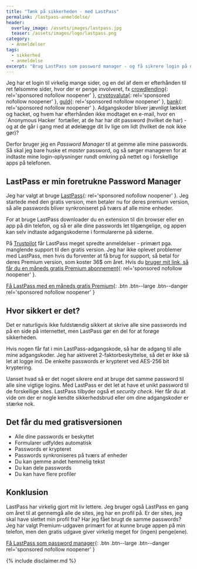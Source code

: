 ```yaml
---
title: "Tænk på sikkerheden - med LastPass"
permalink: /lastpass-anmeldelse/
header:
  overlay_image: /assets/images/lastpass.jpg
  teaser: /assets/images/logo/lastpass.png
category:
  - Anmeldelser
tags:
  - sikkerhed
  - anmeldelse
excerpt: "Brug LastPass som password manager - og få sikrere login på nettet."
---
```


Jeg har et login til virkelig mange sider, og en del af dem er efterhånden til ret følsomme sider, hvor der er penge involveret, fx [crowdlending](/go/mintos){: rel='sponsored nofollow noopener' }, [cryptovaluta](/go/coinbase/){: rel='sponsored nofollow noopener' }, [guld](/go/bullionvault/){: rel='sponsored nofollow noopener' }, [bank](/go/lunar/){: rel='sponsored nofollow noopener' }. Adgangskoder bliver jævnligt lækket og hacket, og hvem har efterhånden ikke modtaget en e-mail, hvor en ´Anonymous Hacker` fortæller, at de har har dit password (hvilket de har) - og at de går i gang med at ødelægge dit liv lige om lidt (hvilket de nok ikke gør)?

Derfor bruger jeg en _Password Manager_ til at gemme alle mine passwords. Så skal jeg bare huske et _master_ password, og så sørger manageren for at indtaste mine login-oplysninger rundt omkring på nettet og i forskellige apps på telefonen.

## LastPass er min foretrukne Password Manager

Jeg har valgt at bruge [LastPass](/go/lastpass/){: rel='sponsored nofollow noopener' }. Jeg startede med den gratis version, men betaler nu for deres premium version, så alle passwords bliver synkroniseret på tværs af alle mine enheder. 

For at bruge LastPass downloader du en extension til din browser eller en app på din telefon, og så er alle dine passwords let tilgængelige, og appen kan selv indtaste adgangskoderne i formularerne på siderne.

På [Trustpilot](https://dk.trustpilot.com/review/www.lastpass.com) får LastPass meget spredte anmeldelser - primært pga. manglende support til den gratis version. Jeg har ikke oplevet problemer med LastPass, men hvis du forventer at få brug for support, så betal for deres Premium version, som koster 36$ om året. Hvis du [bruger mit link, så får du en måneds gratis Premium abonnement](/go/lastpass/){: rel='sponsored nofollow noopener' }.

[Få LastPass med en måneds gratis Premium](/go/lastpass/){: .btn .btn--large .btn--danger rel='sponsored nofollow noopener' }

## Hvor sikkert er det?

Det er naturligvis ikke fuldstændig sikkert at skrive alle sine passwords ind på en side på internettet, men LastPass gør en del for at forøge sikkerheden.

Hvis nogen får fat i min LastPass-adgangskode, så har de adgang til alle mine adgangskoder. Jeg har aktiveret 2-faktorbeskyttelse, så det er ikke så let at logge ind. De enkelte passwords er krypteret ved AES-256 bit kryptering. 

Uanset hvad så er det noget sikrere end at bruge det samme password til alle sine vigtige logins. Med LastPass er det let at have et unikt password til de forskellige sites. LastPass tilbyder også et _security check_. Her får du at vide om der er nogle kendte sikkerhedsbrud eller om dine adgangskoder er stærke nok.

## Det får du med gratisversionen

- Alle dine passwords er beskyttet
- Formularer udfyldes automatisk
- Passwords er krypteret
- Passwords synkroniseres på tværs af enheder
- Du kan gemme andet hemmelig tekst
- Du kan dele passwords
- Du kan have flere profiler

## Konklusion

LastPass har virkelig gjort mit liv lettere. Jeg bruger også LastPass en gang om året til at gennemgå alle de sites, jeg har en profil på. Er der sites, jeg skal have slettet min profil fra? Har jeg fået brugt de samme passwords? Jeg har valgt Premium-udgaven primært for at kunne bruge appen på min telefon, men den gratis udgave giver virkelig meget for (ingen) penge(ene).

[Få LastPass som password manager](/go/lastpass/){: .btn .btn--large .btn--danger rel='sponsored nofollow noopener' }

{% include disclaimer.md %}
